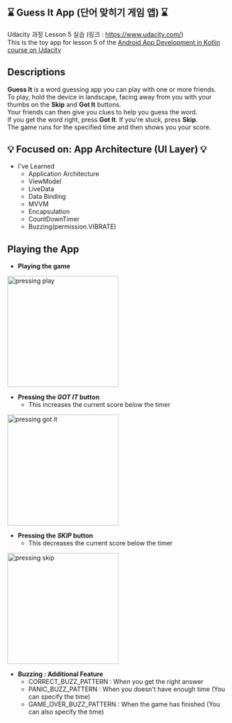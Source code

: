 ## :hourglass: Guess It App (단어 맞히기 게임 앱) :hourglass:
Udacity 과정 Lesson 5 실습 (링크 : https://www.udacity.com/) <br>
This is the toy app for lesson 5 of the [Android App Development in Kotlin course on Udacity](https://www.udacity.com/course/developing-android-apps-with-kotlin--ud9012)

## Descriptions
**Guess It** is a word guessing app you can play with one or more friends. <br/> 
To play, hold the device in landscape, facing away from you with your thumbs on the **Skip** and **Got It** buttons. <br/>
Your friends can then give you clues to help you guess the word. <br/>
If you get the word right, press **Got It**. If you're stuck, press **Skip**. <br/>
The game runs for the specified time and then shows you your score.

## :bulb: Focused on: App Architecture (UI Layer) :bulb:
* I've Learned
   * Application Architecture
   * ViewModel
   * LiveData
   * Data Binding
   * MVVM
   * Encapsulation
   * CountDownTimer
   * Buzzing(permission.VIBRATE)

## Playing the App

* **Playing the game**
<img width="250" alt = "pressing play" src = "https://user-images.githubusercontent.com/49539592/92930943-b734c680-f47d-11ea-8fa4-ca50d4f9f33b.gif">
<br/>

* **Pressing the <i>GOT IT</i> button**
  * This increases the current score below the timer
<img width="250" alt = "pressing got it" src = "https://user-images.githubusercontent.com/49539592/92930375-f282c580-f47c-11ea-944a-21a2708dbdf4.gif">
<br/>

* **Pressing the <i>SKIP</i> button**
  * This decreases the current score below the timer
<img width="250" alt = "pressing skip" src = "https://user-images.githubusercontent.com/49539592/92929362-615f1f00-f47b-11ea-9839-b962a52b277e.gif">
<br/>

* **Buzzing : Additional Feature**
  * CORRECT_BUZZ_PATTERN : When you get the right answer
  * PANIC_BUZZ_PATTERN : When you doesn't have enough time (You can specify the time)
  * GAME_OVER_BUZZ_PATTERN : When the game has finished (You can also specify the time)
<br/>
